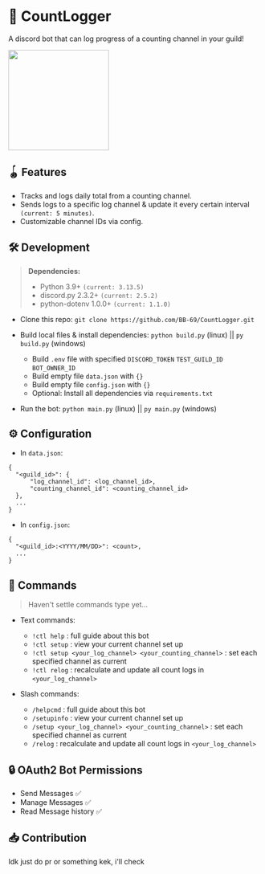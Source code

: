# 🧮 CountLogger
A discord bot that can log progress of a counting channel in your guild!

<img src="https://github.com/user-attachments/assets/ee97a8b5-efb2-4f5c-806e-d02a4a4ab672" width="200">

## 🪀 Features
* Tracks and logs daily total from a counting channel.
* Sends logs to a specific log channel & update it every certain interval `(current: 5 minutes)`.
* Customizable channel IDs via config.

## 🛠 Development
> **Dependencies:**
> * Python 3.9+ `(current: 3.13.5)`
> * discord.py 2.3.2+ `(current: 2.5.2)`
> * python-dotenv 1.0.0+ `(current: 1.1.0)`

* Clone this repo:
    `git clone https://github.com/BB-69/CountLogger.git`

* Build local files & install dependencies:
    `python build.py` (linux) || `py build.py` (windows)
    * Build `.env` file with specified `DISCORD_TOKEN` `TEST_GUILD_ID` `BOT_OWNER_ID`
    * Build empty file `data.json` with `{}`
    * Build empty file `config.json` with `{}`
    * Optional: Install all dependencies via `requirements.txt`

* Run the bot:
    `python main.py` (linux) || `py main.py` (windows)

## ⚙️ Configuration
* In `data.json`:
```
{
  "<guild_id>": {
      "log_channel_id": <log_channel_id>,
      "counting_channel_id": <counting_channel_id>
  },
  ...
}
```
* In `config.json`:
```
{
  "<guild_id>:<YYYY/MM/DD>": <count>,
  ...
}
```

## 💬 Commands
> Haven't settle commands type yet...

* Text commands:
    * `!ctl help` : full guide about this bot
    * `!ctl setup` : view your current channel set up
    * `!ctl setup <your_log_channel> <your_counting_channel>` : set each specified channel as current
    * `!ctl relog` : recalculate and update all count logs in `<your_log_channel>`

* Slash commands:
    * `/helpcmd` : full guide about this bot
    * `/setupinfo` : view your current channel set up
    * `/setup <your_log_channel> <your_counting_channel>` : set each specified channel as current
    * `/relog` : recalculate and update all count logs in `<your_log_channel>`

## 🔒 OAuth2 Bot Permissions
* Send Messages ✅
* Manage Messages ✅
* Read Message history ✅

## 📥 Contribution
Idk just do pr or something kek, i'll check
